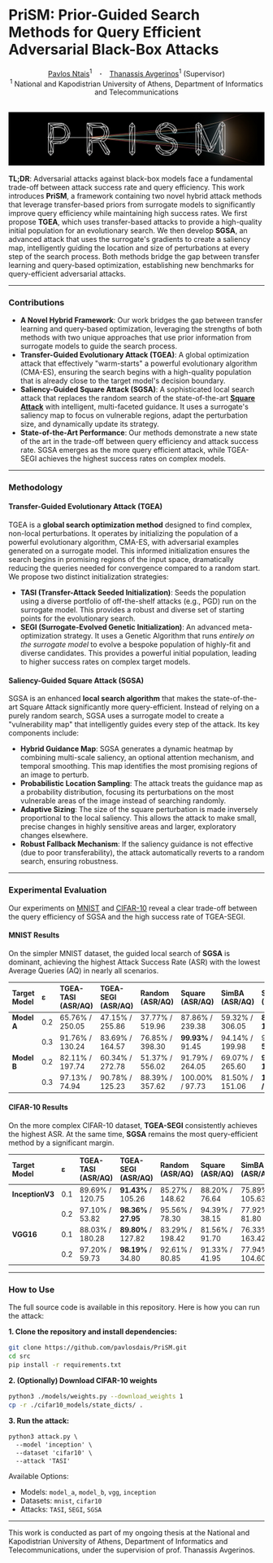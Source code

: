 # PriSM: Prior-Guided Search Methods for Query Efficient Adversarial Black-Box Attacks

<div align="center">
 <a href="https://www.linkedin.com/in/pavlosdais/" target="_blank">Pavlos Ntais</a><sup>1</sup> &ensp; <b>&middot;</b> &ensp;
 <a href="https://scholar.google.com/citations?user=Ro0CzSMAAAAJ&hl=en" target="_blank">Thanassis Avgerinos</a><sup>1</sup> (Supervisor)
 <br>
 <sup>1</sup> National and Kapodistrian University of Athens, Department of Informatics and Telecommunications
</div>
<br>

<p align="center">
  <img src="./assets/logo.png" alt="PriSM Logo" width="700">
</p>

**TL;DR**:
Adversarial attacks against black-box models face a fundamental trade-off between attack success rate and query efficiency. This work introduces **PriSM**, a framework containing two novel hybrid attack methods that leverage transfer-based priors from surrogate models to significantly improve query efficiency while maintaining high success rates. We first propose **TGEA**, which uses transfer-based attacks to provide a high-quality initial population for an evolutionary search. We then develop **SGSA**, an advanced attack that uses the surrogate's gradients to create a saliency map, intelligently guiding the location and size of perturbations at every step of the search process. Both methods bridge the gap between transfer learning and query-based optimization, establishing new benchmarks for query-efficient adversarial attacks.

---

### Contributions
* **A Novel Hybrid Framework**: Our work bridges the gap between transfer learning and query-based optimization, leveraging the strengths of both methods with two unique approaches that use prior information from surrogate models to guide the search process.
* **Transfer-Guided Evolutionary Attack (TGEA)**: A global optimization attack that effectively "warm-starts" a powerful evolutionary algorithm (CMA-ES), ensuring the search begins with a high-quality population that is already close to the target model's decision boundary.
* **Saliency-Guided Square Attack (SGSA)**: A sophisticated local search attack that replaces the random search of the state-of-the-art [**Square Attack**](https://arxiv.org/abs/1912.00049) with intelligent, multi-faceted guidance. It uses a surrogate's saliency map to focus on vulnerable regions, adapt the perturbation size, and dynamically update its strategy.
* **State-of-the-Art Performance**: Our methods demonstrate a new state of the art in the trade-off between query efficiency and attack success rate. SGSA emerges as the more query efficient attack, while TGEA-SEGI achieves the highest success rates on complex models.

---

### Methodology

#### Transfer-Guided Evolutionary Attack (TGEA)
TGEA is a **global search optimization method** designed to find complex, non-local perturbations. It operates by initializing the population of a powerful evolutionary algorithm, CMA-ES, with adversarial examples generated on a surrogate model. This informed initialization ensures the search begins in promising regions of the input space, dramatically reducing the queries needed for convergence compared to a random start. We propose two distinct initialization strategies:
* **TASI (Transfer-Attack Seeded Initialization)**: Seeds the population using a diverse portfolio of off-the-shelf attacks (e.g., PGD) run on the surrogate model. This provides a robust and diverse set of starting points for the evolutionary search.
* **SEGI (Surrogate-Evolved Genetic Initialization)**: An advanced meta-optimization strategy. It uses a Genetic Algorithm that runs *entirely on the surrogate model* to evolve a bespoke population of highly-fit and diverse candidates. This provides a powerful initial population, leading to higher success rates on complex target models.

#### Saliency-Guided Square Attack (SGSA)
SGSA is an enhanced **local search algorithm** that makes the state-of-the-art Square Attack significantly more query-efficient. Instead of relying on a purely random search, SGSA uses a surrogate model to create a "vulnerability map" that intelligently guides every step of the attack. Its key components include:
* **Hybrid Guidance Map**: SGSA generates a dynamic heatmap by combining multi-scale saliency, an optional attention mechanism, and temporal smoothing. This map identifies the most promising regions of an image to perturb.
* **Probabilistic Location Sampling**: The attack treats the guidance map as a probability distribution, focusing its perturbations on the most vulnerable areas of the image instead of searching randomly.
* **Adaptive Sizing**: The size of the square perturbation is made inversely proportional to the local saliency. This allows the attack to make small, precise changes in highly sensitive areas and larger, exploratory changes elsewhere.
* **Robust Fallback Mechanism**: If the saliency guidance is not effective (due to poor transferability), the attack automatically reverts to a random search, ensuring robustness.

---

### Experimental Evaluation
Our experiments on [MNIST](https://en.wikipedia.org/wiki/MNIST_database) and [CIFAR-10](https://en.wikipedia.org/wiki/CIFAR-10) reveal a clear trade-off between the query efficiency of SGSA and the high success rate of TGEA-SEGI.

#### MNIST Results
On the simpler MNIST dataset, the guided local search of **SGSA** is dominant, achieving the highest Attack Success Rate (ASR) with the lowest Average Queries (AQ) in nearly all scenarios.

| Target Model | &epsilon; | TGEA-TASI (ASR/AQ) | TGEA-SEGI (ASR/AQ) | Random (ASR/AQ) | Square (ASR/AQ) | SimBA (ASR/AQ) | **SGSA (ASR/AQ)** |
| :--- | :--- | :--- | :--- | :--- | :--- | :--- | :--- |
| **Model A** | 0.2 | 65.76% / 250.05 | 47.15% / 255.86 | 37.77% / 519.96 | 87.86% / 239.38 | 59.32% / 306.05 | **89.89% / 177.48** |
| | 0.3 | 91.76% / 130.24 | 83.69% / 164.57 | 76.85% / 398.30 | **99.93%** / 91.45 | 94.14% / 199.98 | 99.81% / **54.37** |
| **Model B** | 0.2 | 82.11% / 197.74 | 60.34% / 272.78 | 51.37% / 556.02 | 91.79% / 264.05 | 69.07% / 265.60 | **93.98% / 181.80** |
| | 0.3 | 97.13% / 74.94 | 90.78% / 125.23 | 88.39% / 357.62 | 100.00% / 97.73 | 81.50% / 151.06 | **100.00% / 56.68** |

#### CIFAR-10 Results
On the more complex CIFAR-10 dataset, **TGEA-SEGI** consistently achieves the highest ASR. At the same time, **SGSA** remains the most query-efficient method by a significant margin.

| Target Model | &epsilon; | TGEA-TASI (ASR/AQ) | **TGEA-SEGI (ASR/AQ)** | Random (ASR/AQ) | Square (ASR/AQ) | SimBA (ASR/AQ) | **SGSA (ASR/AQ)** |
| :--- | :--- | :--- | :--- | :--- | :--- | :--- | :--- |
| **InceptionV3**| 0.1 | 89.69% / 120.75 | **91.43%** / 105.26 | 85.27% / 148.62 | 88.20% / 76.64 | 75.89% / 105.63 | 85.64% / **53.47** |
| | 0.2 | 97.10% / 53.82 | **98.36%** / **27.95** | 95.56% / 78.30 | 94.39% / 38.15 | 77.92% / 81.80 | 93.04% / 30.21 |
| **VGG16** | 0.1 | 88.03% / 180.28 | **89.80%** / 127.82 | 83.29% / 198.42 | 81.56% / 91.70 | 76.33% / 163.42 | 82.85% / **77.62** |
| | 0.2 | 97.20% / 59.73 | **98.19%** / 34.80 | 92.61% / 80.85 | 91.33% / 41.95 | 77.94% / 104.60 | 91.04% / **34.05** |

---

### How to Use

The full source code is available in this repository. Here is how you can run the attack:

**1. Clone the repository and install dependencies:**
```bash
git clone https://github.com/pavlosdais/PriSM.git
cd src
pip install -r requirements.txt
```

**2. (Optionally) Download CIFAR-10 weights**
```bash
python3 ./models/weights.py --download_weights 1
cp -r ./cifar10_models/state_dicts/ .
```

**3. Run the attack:**
```
python3 attack.py \
  --model 'inception' \
  --dataset 'cifar10' \
  --attack 'TASI'
```

Available Options:
- Models: `model_a`, `model_b`, `vgg`, `inception`
- Datasets: `mnist`, `cifar10`
- Attacks: `TASI`, `SEGI`, `SGSA`

---

This work is conducted as part of my ongoing thesis at the National and Kapodistrian University of Athens, Department of Informatics and Telecommunications, under the supervision of prof. Thanassis Avgerinos.